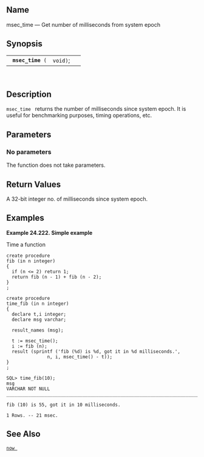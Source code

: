 <div id="fn_msec_time" class="refentry">

<div class="titlepage">

</div>

<div class="refnamediv">

## Name

msec_time — Get number of milliseconds from system epoch

</div>

<div class="refsynopsisdiv">

## Synopsis

<div id="fsyn_msec_time" class="funcsynopsis">

|                        |          |     |
|------------------------|----------|-----|
| ` `**`msec_time`**` (` | `void)`; |     |

<div class="funcprototype-spacer">

 

</div>

</div>

</div>

<div id="desc_msec_time" class="refsect1">

## Description

`msec_time ` returns the number of milliseconds since system epoch. It
is useful for benchmarking purposes, timing operations, etc.

</div>

<div id="params_msec_time" class="refsect1">

## Parameters

<div id="id96848" class="refsect2">

### No parameters

The function does not take parameters.

</div>

</div>

<div id="ret_msec_time" class="refsect1">

## Return Values

A 32-bit <span class="type">integer </span> no. of milliseconds since
system epoch.

</div>

<div id="examples_msec_time" class="refsect1">

## Examples

<div id="ex_msec_time_1" class="example">

**Example 24.222. Simple example**

<div class="example-contents">

Time a function

``` screen
create procedure
fib (in n integer)
{
  if (n <= 2) return 1;
  return fib (n - 1) + fib (n - 2);
}
;

create procedure
time_fib (in n integer)
{
  declare t,i integer;
  declare msg varchar;

  result_names (msg);

  t := msec_time();
  i := fib (n);
  result (sprintf ('fib (%d) is %d, got it in %d milliseconds.',
               n, i, msec_time() - t));
}
;

SQL> time_fib(10);
msg
VARCHAR NOT NULL
_______________________________________________________________________________

fib (10) is 55, got it in 10 milliseconds.

1 Rows. -- 21 msec.
```

</div>

</div>

  

</div>

<div id="seealso_msec_time" class="refsect1">

## See Also

<a href="fn_now.html" class="link" title="now"><code
class="function">now </code></a>

</div>

</div>
